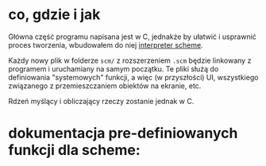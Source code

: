 # co, gdzie i jak

Główna część programu napisana jest w C, jednakże by ułatwić i usprawnić proces
tworzenia, wbudowałem do niej [interpreter scheme](https://tinyscheme.sourceforge.net/).

Każdy nowy plik w folderze `scm/` z rozszerzeniem `.scm` będzie linkowany
z programem i uruchamiany na samym początku. Te pliki służą do definiowania
"systemowych" funkcji, a więc (w przyszłości) UI, wszystkiego związanego
z przemieszczaniem obiektów na ekranie, etc.

Rdzeń myślący i obliczający rzeczy zostanie jednak w C.

# dokumentacja pre-definiowanych funkcji dla scheme:
